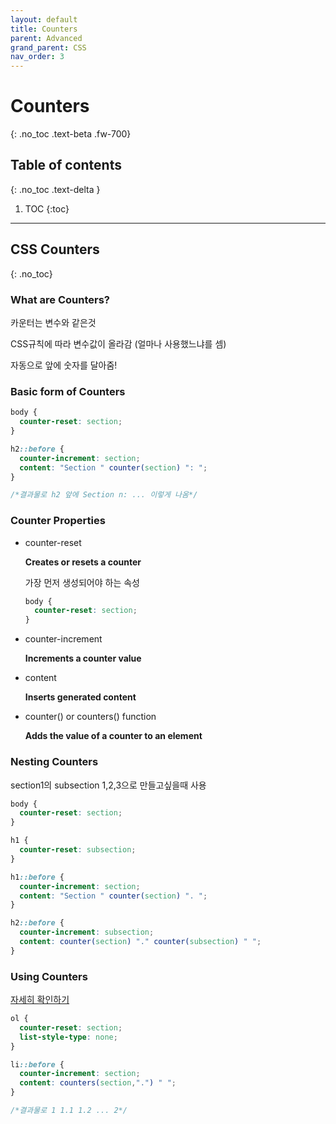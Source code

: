 ```yaml
---
layout: default
title: Counters
parent: Advanced
grand_parent: CSS
nav_order: 3
---
```


# Counters
{: .no_toc .text-beta .fw-700}

## Table of contents
{: .no_toc .text-delta }

1. TOC
{:toc}

---

## CSS Counters
{: .no_toc}

### What are Counters?

카운터는 변수와 같은것

CSS규칙에 따라 변수값이 올라감 (얼마나 사용했느냐를 셈)

자동으로 앞에 숫자를 달아줌!

### Basic form of Counters

```css
body {
  counter-reset: section;
}

h2::before {
  counter-increment: section;
  content: "Section " counter(section) ": ";
}

/*결과물로 h2 앞에 Section n: ... 이렇게 나옴*/
```

### Counter Properties

* counter-reset 

    **Creates or resets a counter**
    
    가장 먼저 생성되어야 하는 속성
    
    ```css
    body {
      counter-reset: section;
    }
    ```
    
* counter-increment

    **Increments a counter value**

* content

    **Inserts generated content**

* counter() or counters() function 

    **Adds the value of a counter to an element**

### Nesting Counters

section1의 subsection 1,2,3으로 만들고싶을때 사용

```css
body {
  counter-reset: section;
}

h1 {
  counter-reset: subsection;
}

h1::before {
  counter-increment: section;
  content: "Section " counter(section) ". ";
}

h2::before {
  counter-increment: subsection;
  content: counter(section) "." counter(subsection) " ";
}
```

### Using Counters

[자세히 확인하기](https://www.w3schools.com/css/tryit.asp?filename=trycss_counters3)

```css
ol {
  counter-reset: section;
  list-style-type: none;
}

li::before {
  counter-increment: section;
  content: counters(section,".") " ";
}

/*결과물로 1 1.1 1.2 ... 2*/
```
